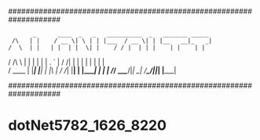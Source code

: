 ####################################################################

           _      ____  _   _   __________  _   _______ _____ 
     /\   | |    / __ \| \ | | |___  / __ \| | |__   __|_   _|
    /  \  | |   | |  | |  \| |    / / |  | | |    | |    | |  
   / /\ \ | |   | |  | | . ` |   / /| |  | | |    | |    | |  
  / ____ \| |___| |__| | |\  |  / /_| |__| | |____| |   _| |_ 
 /_/    \_\______\____/|_| \_| /_____\____/|______|_|  |_____|
                                                              
                                                              
####################################################################
# dotNet5782_1626_8220

